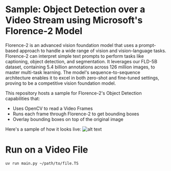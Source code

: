 # Sample: Object Detection over a Video Stream using Microsoft's Florence-2 Model 
Florence-2 is an advanced vision foundation model that uses a prompt-based approach to handle a wide range of vision and vision-language tasks. Florence-2 can interpret simple text prompts to perform tasks like captioning, object detection, and segmentation. It leverages our FLD-5B dataset, containing 5.4 billion annotations across 126 million images, to master multi-task learning. The model's sequence-to-sequence architecture enables it to excel in both zero-shot and fine-tuned settings, proving to be a competitive vision foundation model.

This repository hosts a sample for Florence-2's Object Detection capabilities that:
- Uses OpenCV to read a Video Frames
- Runs each frame through Florence-2 to get bounding boxes
- Overlay bounding boxes on top of the original image  

Here's a sample of how it looks live:
![alt text](https://github.com/user-attachments/assets/7d3c2d91-523f-4f35-827b-a85ba95136fd)

# Run on a Video File
```shell
uv run main.py ~/path/to/file.TS
```
